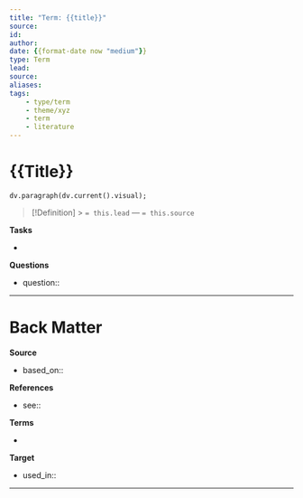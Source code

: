 ```yaml
---
title: "Term: {{title}}"
source:
id:
author:
date: {{format-date now "medium"}}
type: Term
lead:
source:
aliases:
tags: 
    - type/term
    - theme/xyz
    - term
    - literature
---
```


# {{Title}}

<!--  Clear and descriptive title -->

<!-- A supporting visual from front matter if available -->

```dataviewjs
dv.paragraph(dv.current().visual);
```

<!-- Term definition and source from front matter goes here. Also used for Dataview glossary. -->

> [!Definition] > `= this.lead`
> — `= this.source`

<!-- Additional term description if needed -->


**Tasks**

<!-- What remains to be done with this note? -->

-

**Questions**

<!-- What remains for you to consider? -->

- question::

---

# Back Matter

**Source**

<!-- Always keep a link to the source- -->

- based_on::

**References**

<!-- Links to pages not referenced in the content.-->

- see::

**Terms**

<!-- Links to definition pages. -->

-

**Target**

<!-- Link to project note or externaly published content. -->

- used_in::
---
